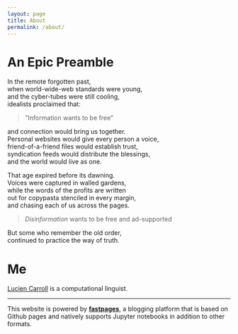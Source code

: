 ```yaml
---
layout: page
title: About
permalink: /about/
---
```


An Epic Preamble
=====

In the remote forgotten past,  
when world-wide-web standards were young,  
and the cyber-tubes were still cooling,  
idealists proclaimed that:

> "Information wants to be free"

and connection would bring us together.  
Personal websites would give every person a voice,  
friend-of-a-friend files would establish trust,  
syndication feeds would distribute the blessings,  
and the world would live as one.  

That age expired before its dawning.  
Voices were captured in walled gardens,  
while the words of the profits are written  
out for copypasta stenciled in every margin,  
and chasing each of us across the pages.  

> *Disinformation* wants to be free and ad-supported

But some who remember the old order,  
continued to practice the way of truth.

Me
=====
[Lucien Carroll](https://discurs.us/lucien.html) is a computational linguist.

___

This website is powered by **[fastpages](https://github.com/fastai/fastpages)**, a blogging platform that is based on Github pages and natively supports Jupyter notebooks in addition to other formats.
